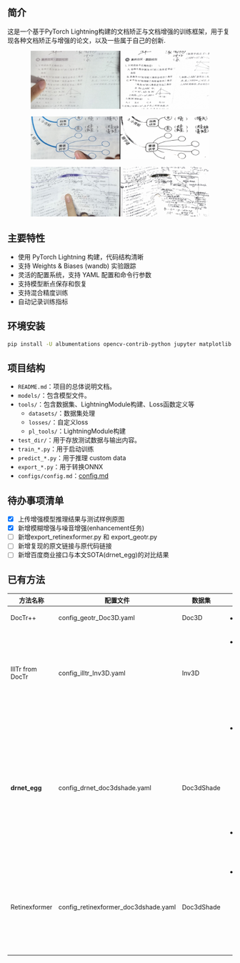 ## 简介
这是一个基于PyTorch Lightning构建的文档矫正与文档增强的训练框架，用于复现各种文档矫正与增强的论文，以及一些属于自己的创新.  
<p align="center">
    <img src="test_dir/vis/1.jpg" alt="示例图片" width="400"/>
</p>
<p align="center">
    <img src="test_dir/vis/2.jpg" alt="示例图片" width="400"/>
</p>
<p align="center">
    <img src="test_dir/vis/3.jpg" alt="示例图片" width="400"/>
</p>

## 主要特性
- 使用 PyTorch Lightning 构建，代码结构清晰
- 支持 Weights & Biases (wandb) 实验跟踪
- 灵活的配置系统，支持 YAML 配置和命令行参数
- 支持模型断点保存和恢复
- 支持混合精度训练
- 自动记录训练指标

## 环境安装
```bash
pip install -U albumentations opencv-contrib-python jupyter matplotlib lightning wandb einops pandas scikit-learn datasets transformers kornia bitsandbytes peft timm openvino nncf lightgbm triton torchmetrics -i https://pypi.tuna.tsinghua.edu.cn/simple
```


## 项目结构
- `README.md`：项目的总体说明文档。
- `models/`：包含模型文件。
- `tools/`：包含数据集、LightningModule构建、Loss函数定义等
  - `datasets/`：数据集处理
  - `losses/`：自定义loss
  - `pl_tools/`：LightningModule构建
- `test_dir/`：用于存放测试数据与输出内容。
- `train_*.py`：用于启动训练
- `predict_*.py`：用于推理 custom data
- `export_*.py`：用于转换ONNX
- `configs/config.md`：[config.md](configs/config.md)

## 待办事项清单
- [x] 上传增强模型推理结果与测试样例原图
- [x] 新增模糊增强与噪音增强(enhancement任务)
- [ ] 新增export_retinexformer.py 和 export_geotr.py
- [ ] 新增复现的原文链接与原代码链接
- [ ] 新增百度商业接口与本文SOTA(drnet_egg)的对比结果

## 已有方法
| **方法名称** | **配置文件** | **数据集** | **备注** | **任务类型** |
| --- | --- | --- | --- | --- |
| DocTr++ | config_geotr_Doc3D.yaml | Doc3D | <ul><li>已完成</li></ul> | dewarp |
| IllTr from DocTr | config_illtr_Inv3D.yaml | Inv3D | <ul><li>由于面对大分辨率图片推理成本过高，后续不再更新</li></ul> | enhancement |
| **drnet_egg** | config_drnet_doc3dshade.yaml | Doc3dShade | <ul><li>已完成：弃用了原文的gcnet，替换为docres的prompt图片预处理方式</li><li>弃用了TV Loss</li></ul> | enhancement |
| Retinexformer | config_retinexformer_doc3dshade.yaml | Doc3dShade | <ul><li>已完成，但面对模糊图片与某些情况会出现大面空白的情况</li></ul> | enhancement |



